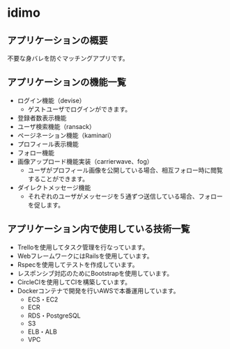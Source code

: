 # idimo

## アプリケーションの概要
不要な身バレを防ぐマッチングアプリです。  

## アプリケーションの機能一覧
* ログイン機能（devise）
  - ゲストユーザでログインができます。
* 登録者数表示機能
* ユーザ検索機能（ransack）
* ページネーション機能（kaminari）
* プロフィール表示機能
* フォロー機能
* 画像アップロード機能実装（carrierwave、fog）
  - ユーザがプロフィール画像を公開している場合、相互フォロー時に閲覧することができます。
* ダイレクトメッセージ機能
  - それぞれのユーザがメッセージを５通ずつ送信している場合、フォローを促します。

## アプリケーション内で使用している技術一覧
* Trelloを使用してタスク管理を行なっています。
* WebフレームワークにはRailsを使用しています。
* Rspecを使用してテストを作成しています。
* レスポンシブ対応のためにBootstrapを使用しています。
* CircleCIを使用してCIを構築しています。
* Dockerコンテナで開発を行いAWSで本番運用しています。
  - ECS・EC2
  - ECR
  - RDS・PostgreSQL
  - S3
  - ELB・ALB
  - VPC
